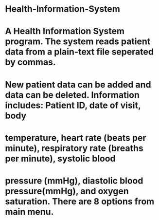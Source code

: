 # Health-Information-System
#       A Health Information System program. The system reads patient data from a plain-text file seperated by commas.
#       New patient data can be added and data can be deleted. Information includes: Patient ID, date of visit, body
#       temperature, heart rate (beats per minute), respiratory rate (breaths per minute), systolic blood
#       pressure (mmHg), diastolic blood pressure(mmHg), and oxygen saturation. There are 8 options from main menu.
